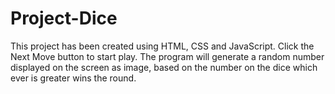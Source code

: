 # Project-Dice
This project has been created using HTML, CSS and JavaScript. Click the Next Move button to start play. The program will generate a random number displayed on the screen as image, based on the number on the dice which ever is greater wins the round.
